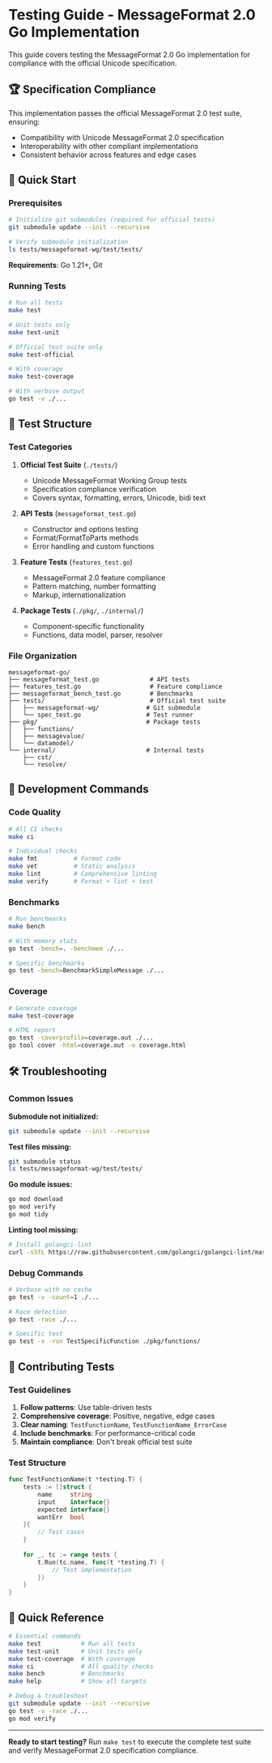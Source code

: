 # Testing Guide - MessageFormat 2.0 Go Implementation

This guide covers testing the MessageFormat 2.0 Go implementation for compliance with the official Unicode specification.

## 🏆 Specification Compliance

This implementation passes the official MessageFormat 2.0 test suite, ensuring:
- Compatibility with Unicode MessageFormat 2.0 specification
- Interoperability with other compliant implementations
- Consistent behavior across features and edge cases

## 🚀 Quick Start

### Prerequisites

```bash
# Initialize git submodules (required for official tests)
git submodule update --init --recursive

# Verify submodule initialization
ls tests/messageformat-wg/test/tests/
```

**Requirements**: Go 1.21+, Git

### Running Tests

```bash
# Run all tests
make test

# Unit tests only
make test-unit

# Official test suite only
make test-official

# With coverage
make test-coverage

# With verbose output
go test -v ./...
```

## 📁 Test Structure

### Test Categories

1. **Official Test Suite** (`./tests/`)
   - Unicode MessageFormat Working Group tests
   - Specification compliance verification
   - Covers syntax, formatting, errors, Unicode, bidi text

2. **API Tests** (`messageformat_test.go`)
   - Constructor and options testing
   - Format/FormatToParts methods
   - Error handling and custom functions

3. **Feature Tests** (`features_test.go`)
   - MessageFormat 2.0 feature compliance
   - Pattern matching, number formatting
   - Markup, internationalization

4. **Package Tests** (`./pkg/`, `./internal/`)
   - Component-specific functionality
   - Functions, data model, parser, resolver

### File Organization

```
messageformat-go/
├── messageformat_test.go              # API tests
├── features_test.go                   # Feature compliance
├── messageformat_bench_test.go        # Benchmarks
├── tests/                             # Official test suite
│   ├── messageformat-wg/             # Git submodule
│   └── spec_test.go                  # Test runner
├── pkg/                              # Package tests
│   ├── functions/
│   ├── messagevalue/
│   └── datamodel/
└── internal/                         # Internal tests
    ├── cst/
    └── resolve/
```

## 🔧 Development Commands

### Code Quality

```bash
# All CI checks
make ci

# Individual checks
make fmt          # Format code
make vet          # Static analysis
make lint         # Comprehensive linting
make verify       # Format + lint + test
```

### Benchmarks

```bash
# Run benchmarks
make bench

# With memory stats
go test -bench=. -benchmem ./...

# Specific benchmarks
go test -bench=BenchmarkSimpleMessage ./...
```

### Coverage

```bash
# Generate coverage
make test-coverage

# HTML report
go test -coverprofile=coverage.out ./...
go tool cover -html=coverage.out -o coverage.html
```

## 🛠️ Troubleshooting

### Common Issues

**Submodule not initialized:**
```bash
git submodule update --init --recursive
```

**Test files missing:**
```bash
git submodule status
ls tests/messageformat-wg/test/tests/
```

**Go module issues:**
```bash
go mod download
go mod verify
go mod tidy
```

**Linting tool missing:**
```bash
# Install golangci-lint
curl -sSfL https://raw.githubusercontent.com/golangci/golangci-lint/master/install.sh | sh -s -- -b $(go env GOPATH)/bin
```

### Debug Commands

```bash
# Verbose with no cache
go test -v -count=1 ./...

# Race detection
go test -race ./...

# Specific test
go test -v -run TestSpecificFunction ./pkg/functions/
```

## 📝 Contributing Tests

### Test Guidelines

1. **Follow patterns**: Use table-driven tests
2. **Comprehensive coverage**: Positive, negative, edge cases
3. **Clear naming**: `TestFunctionName`, `TestFunctionName_ErrorCase`
4. **Include benchmarks**: For performance-critical code
5. **Maintain compliance**: Don't break official test suite

### Test Structure

```go
func TestFunctionName(t *testing.T) {
    tests := []struct {
        name     string
        input    interface{}
        expected interface{}
        wantErr  bool
    }{
        // Test cases
    }
    
    for _, tc := range tests {
        t.Run(tc.name, func(t *testing.T) {
            // Test implementation
        })
    }
}
```

## 🎯 Quick Reference

```bash
# Essential commands
make test           # Run all tests
make test-unit      # Unit tests only
make test-coverage  # With coverage
make ci             # All quality checks
make bench          # Benchmarks
make help           # Show all targets

# Debug & troubleshoot
git submodule update --init --recursive
go test -v -race ./...
go mod verify
```

---

**Ready to start testing?** Run `make test` to execute the complete test suite and verify MessageFormat 2.0 specification compliance.
